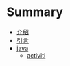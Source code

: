 # Summary

* [介绍](README.md)
* [引言](chapter1.md)
* [java](java.md)
  * [activiti](java/activiti.md)

